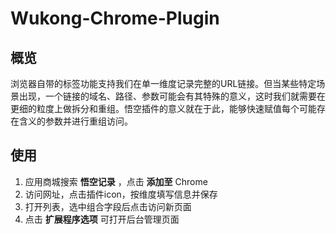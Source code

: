 # Wukong-Chrome-Plugin

## 概览
浏览器自带的标签功能支持我们在单一维度记录完整的URL链接。但当某些特定场景出现，一个链接的域名、路径、参数可能会有其特殊的意义，这时我们就需要在更细的粒度上做拆分和重组。悟空插件的意义就在于此，能够快速赋值每个可能存在含义的参数并进行重组访问。

## 使用
1. 应用商城搜索 **悟空记录** ，点击 **添加至** Chrome
2. 访问网址，点击插件icon，按维度填写信息并保存
3. 打开列表，选中组合字段后点击访问新页面
4. 点击 **扩展程序选项** 可打开后台管理页面